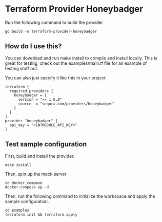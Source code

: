 # Terraform Provider Honeybadger

Run the following command to build the provider

```shell
go build -o terraform-provider-honeybadger
```


## How do I use this?

You can download and run make install to compile and install locally.  This is great for testing, check out the examples/main.tf file for an example of testing stuff out.

You can also just specify it like this in your project

```
terraform {
  required_providers {
    honeybadger = {
      version = "~> 1.0.0"
      source  = "sequra.com/providers/honeybadger"
    }
  }
}
provider "honeybadger" {
  api_key = "<INTRODUCE_API_KEY>"
}
```

## Test sample configuration

First, build and install the provider.

```shell
make install
```

Then, spin up the mock server

```shell
cd docker_compose
docker-compose up -d
```


Then, run the following command to initialize the workspace and apply the sample configuration.

```shell
cd examples
terraform init && terraform apply
```
